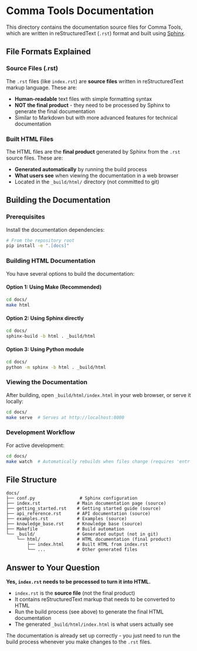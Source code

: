 # Comma Tools Documentation

This directory contains the documentation source files for Comma Tools, which are written in reStructuredText (`.rst`) format and built using [Sphinx](https://www.sphinx-doc.org/).

## File Formats Explained

### Source Files (.rst)
The `.rst` files (like `index.rst`) are **source files** written in reStructuredText markup language. These are:
- **Human-readable** text files with simple formatting syntax
- **NOT the final product** - they need to be processed by Sphinx to generate the final documentation
- Similar to Markdown but with more advanced features for technical documentation

### Built HTML Files
The HTML files are the **final product** generated by Sphinx from the `.rst` source files. These are:
- **Generated automatically** by running the build process
- **What users see** when viewing the documentation in a web browser
- Located in the `_build/html/` directory (not committed to git)

## Building the Documentation

### Prerequisites
Install the documentation dependencies:
```bash
# From the repository root
pip install -e ".[docs]"
```

### Building HTML Documentation
You have several options to build the documentation:

#### Option 1: Using Make (Recommended)
```bash
cd docs/
make html
```

#### Option 2: Using Sphinx directly  
```bash
cd docs/
sphinx-build -b html . _build/html
```

#### Option 3: Using Python module
```bash
cd docs/
python -m sphinx -b html . _build/html
```

### Viewing the Documentation
After building, open `_build/html/index.html` in your web browser, or serve it locally:
```bash
cd docs/
make serve  # Serves at http://localhost:8000
```

### Development Workflow
For active development:
```bash
cd docs/
make watch  # Automatically rebuilds when files change (requires 'entr')
```

## File Structure

```
docs/
├── conf.py                 # Sphinx configuration
├── index.rst              # Main documentation page (source)
├── getting_started.rst    # Getting started guide (source)  
├── api_reference.rst      # API documentation (source)
├── examples.rst           # Examples (source)
├── knowledge_base.rst     # Knowledge base (source)
├── Makefile               # Build automation
└── _build/                # Generated output (not in git)
    └── html/              # HTML documentation (final product)
        ├── index.html     # Built HTML from index.rst
        └── ...            # Other generated files
```

## Answer to Your Question

**Yes, `index.rst` needs to be processed to turn it into HTML.** 

- `index.rst` is the **source file** (not the final product)
- It contains reStructuredText markup that needs to be converted to HTML
- Run the build process (see above) to generate the final HTML documentation
- The generated `_build/html/index.html` is what users actually see

The documentation is already set up correctly - you just need to run the build process whenever you make changes to the `.rst` files.